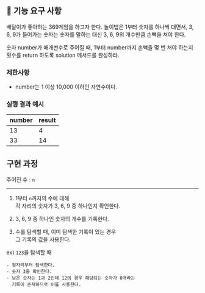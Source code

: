 ## 🚀 기능 요구 사항

배달이가 좋아하는 369게임을 하고자 한다. 놀이법은 1부터 숫자를 하나씩 대면서, 3, 6, 9가 들어가는 숫자는 숫자를 말하는 대신 3, 6, 9의 개수만큼 손뼉을 쳐야 한다.

숫자 number가 매개변수로 주어질 때, 1부터 number까지 손뼉을 몇 번 쳐야 하는지 횟수를 return 하도록 solution 메서드를 완성하라.

### 제한사항

- number는 1 이상 10,000 이하인 자연수이다.

### 실행 결과 예시

| number | result |
| --- | --- |
| 13 | 4 |
| 33 | 14 |

## 구현 과정

주어진 수 : `n`



---
1. 1부터 `n`까지의 수에 대해 <br>각 자리의 숫자가 3, 6, 9 중 하나인지 확인한다.


2. 3, 6, 9 중 하나인 숫자의 개수를 기록한다.


3. 수를 탐색할 때, 이미 탐색한 기록이 있는 경우
   <br>그 기록의 값을 사용한다.


ex) `123`을 탐색할 때

    - 뒷자리부터 탐색한다.
    - 숫자 3을 확인한다. 
    - 남은 숫자는 1과 2인데 12의 경우 해당되는 숫자가 0개라는 
      기록이 존재하므로 이를 사용한다.
     